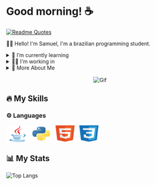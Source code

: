 # Good morning!  ☕

<!-- phrase -->
[![Readme Quotes](https://quotes-github-readme.vercel.app/api?type=horizontal&theme=dark&quote=Ser+feliz+não+é+ter+uma+vida+perfeita,+mas+deixar+de+ser+vítima+dos+problemas+e+se+tornar+o+autor+da+própria+história.&author=Abrahan+Lincoln)](https://github.com/piyushsuthar/github-readme-quotes)

<!-- Apresentation -->
<p>
  🙋‍♂️ Hello! I'm Samuel, I'm a brazilian programming student.
</p>

<!-- About me -->
<details>
  <summary>🌱 I’m currently learning</summary>
  <ul style="list-style-type:none">
    Currently, I'm studying development of websites with HTML5 and CSS3.
  </ul>
</details>

<details>
   <summary>🧑‍💻 I'm working in</summary>
   <ul style="list-style-type:none">
      Right now, I'm not working in anything project.
   </ul>
</details>

<details>
  <summary>🧒 More About Me</summary>
  <ul>
    <li>
      🇧🇷 I'm 16 years old and I'm live in São Paulo.
    <li>
      📚 Student of ETEC de Santa Isabel studying computer science for internet.
    </li>
  </ul>
</details>

<!-- Gif -->
<p align="center">
  <img width="30%" height="30%" align="center" src="https://media.tenor.com/5ry-200hErMAAAAM/hacker-hacker-man.gif" alt="Gif">
</p>

## :fire: My Skills
<h3>⚙️ Languages</h3>
<section style="flex-basis: 48%">
  <img align="center" alt="Java" height="45" width="60" src="https://raw.githubusercontent.com/devicons/devicon/refs/heads/master/icons/java/java-original.svg">

  <!--img align="center" alt="Kotlin" height="45" width="60" src="https://raw.githubusercontent.com/devicons/devicon/refs/heads/master/icons/kotlin/kotlin-original.svg"-->
  
  <img align="center" alt="Python" height="45" width="60" src="https://raw.githubusercontent.com/devicons/devicon/master/icons/python/python-original.svg">

  <img align="center" alt="html5" height="45" width="60" src="https://raw.githubusercontent.com/devicons/devicon/refs/heads/master/icons/html5/html5-original.svg">

  <img align="center" alt="css3" height="45" width="60" src="https://raw.githubusercontent.com/devicons/devicon/refs/heads/master/icons/css3/css3-original.svg">
  
</section>

## :bar_chart: My Stats
![Top Langs](https://github-readme-stats.vercel.app/api/top-langs/?username=Samuelsn28&layout=compact&theme=github_dark)





<!--h3>🔧 Tools</h3>
<section style="flex-basis: 48%">
  <img align="center" alt="Android Studio" height="45" width="60" src="https://raw.githubusercontent.com/devicons/devicon/refs/heads/master/icons/androidstudio/androidstudio-original.svg">
  <img align="center" alt="Firebase" height="45" width="60" src="https://raw.githubusercontent.com/devicons/devicon/refs/heads/master/icons/firebase/firebase-original.svg">
</section-->

<!--
**Samuelsn28/Samuelsn28** is a ✨ _special_ ✨ repository because its `README.md` (this file) appears on your GitHub profile.

Here are some ideas to get you started:

- 🔭 I’m currently working on ...

- 👯 I’m looking to collaborate on ...
- 🤔 I’m looking for help with ...
- 💬 Ask me about ...
- 📫 How to reach me: ...
- 😄 Pronouns: ...
- ⚡ Fun fact: ...
-->
